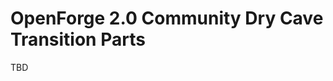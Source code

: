OpenForge 2.0 Community Dry Cave Transition Parts
=================================================

TBD
